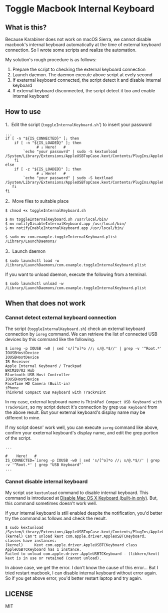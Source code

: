 # Toggle Macbook Internal Keyboard

## What is this?

Because Karabiner does not work on macOS Sierra, we cannot disable macbook's internal keyboard automatically at the time of external keyboard connection.
So I wrote some scripts and realize the automation.

My solution's rough procedure is as follows:

1. Prepare the script to checking the external keyboard connection
2. Launch daemon. The daemon execute above script at evely second
3. If exeternal keyboard connected, the script detect it and disable internal keyboard
4. If external keyboard disconnected, the script detect it too and enable internal keyboard

## How to use

1．Edit the script (`toggleInternalKeyboard.sh`') to insert your password

``` shell
...
if [ -n "${IS_CONNECTED}" ]; then
    if [ -n "${IS_LOADED}" ]; then
              # ↓ Here!   #
        `echo "your passowrd" | sudo -S kextunload /System/Library/Extensions/AppleUSBTopCase.kext/Contents/PlugIns/AppleUSBTCKeyboard.kext/`
    fi
else
    if [ -z "${IS_LOADED}" ]; then
              # ↓ Here!   #
        `echo "your password" | sudo -S kextload /System/Library/Extensions/AppleUSBTopCase.kext/Contents/PlugIns/AppleUSBTCKeyboard.kext/`
   fi
fi
```

2．Move files to suitable place

``` shell
$ chmod +x toggleInternalKeyboard.sh

$ mv toggleInternalKeyboard.sh /usr/local/bin/
$ mv notifyDisableInternalKeyboard.app /usr/local/bin/
$ mv notifyEnableInternalKeyboard.app /usr/local/bin/

$ sudo mv com.example.toggleInternalKeyboard.plist /Library/LaunchDaemons/
```

3．Launch daemon

``` shell
$ sudo launchctl load -w /Library/LaunchDaemons/com.example.toggleInternalKeyboard.plist
```

If you want to unload daemon, execute the following from a terminal.

``` shell
$ sudo launchctl unload -w /Library/LaunchDaemons/com.example.toggleInternalKeyboard.plist
```

## When that does not work

### Cannot detect external keyboard connection

The script (`toggleInternalKeyboard.sh`) check an external keyboard connection by `ioreg` command. We can retrieve the list of connected USB devices by this command like the following.

``` shell
$ ioreg -p IOUSB -w0 | sed 's/[^o]*o //; s/@.*$//' | grep -v '^Root.*' 
IOUSBHostDevice
IOUSBHostDevice
IR Receiver
Apple Internal Keyboard / Trackpad
BRCM20702 Hub
Bluetooth USB Host Controller
IOUSBHostDevice
FaceTime HD Camera (Built-in)
iPhone
ThinkPad Compact USB Keyboard with TrackPoint
```

In my case, external keyboard name is `ThinkPad Compact USB Keyboard with TrackPoint`, so my script detect it's connection by grep `USB Keyboard` from the above result. But your external keyboard's display name may be different to mine.

If my script doesn' work well, you can execute `ioreg` command like above, confirm your exeternal keyboard's display name, and edit the grep portion of the script.

``` shell
...
                                                                                          #    Here!   #
IS_CONNECTED=`ioreg -p IOUSB -w0 | sed 's/[^o]*o //; s/@.*$//' | grep -v '^Root.*' | grep "USB Keyboard"` 
...
```

### Cannot disable internal keyboard

My script use `kextunload` command to disable internal keyboard. This command is introduced at [Disable Mac OS X Keyboard (built-in only)](https://gist.github.com/JohnMurray/1869020). But, this command sometimes doesn't work well.

If your internal keyboard is still enabled despite the notification, you'd better try the command as follows and check the result.

``` shell
$ sudo kextunload /System/Library/Extensions/AppleUSBTopCase.kext/Contents/PlugIns/AppleUSBTCKeyboard.kext/
(kernel) Can't unload kext com.apple.driver.AppleUSBTCKeyboard; classes have instances:
(kernel)     Kext com.apple.driver.AppleUSBTCKeyboard class AppleUSBTCKeyboard has 1 instance.
Failed to unload com.apple.driver.AppleUSBTCKeyboard - (libkern/kext) kext is in use or retained (cannot unload).
```

In above case, we get the error. I don't know the cause of this error...
But I tried restart macbook, I can disable internal keyboard without error again.
So if you get above error, you'd better restart laptop and try again.

## LICENSE

MIT
